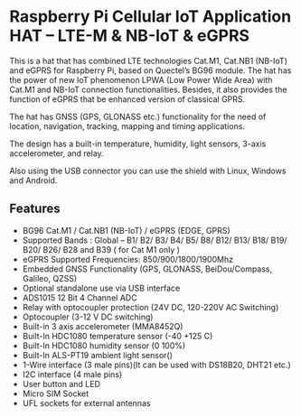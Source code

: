 <!--
---
name: Cellular IoT Application HAT – LTE-M & NB-IoT & eGPRS
class: board
type: com
formfactor: HAT
manufacturer: Sixfab
description: Connect from anywhere to the internet on a Raspberry Pi
github: https://github.com/sixfab/Sixfab_RPi_CellularIoT_Library
url: https://sixfab.com/product/raspberry-pi-cellular-iot-application-hat/
buy: https://sixfab.com/product/raspberry-pi-cellular-iot-application-hat/
image: 'sixfab-cellular-iot-application-hat.png'
pincount: 40
eeprom: no
power:
  '2':
ground:
  '6':
  '9':
  '14':
  '20':
  '25':
  '30':
  '34':
  '39':
pin:
  '3':
    mode: i2c
  '5':
    mode: i2c
  '7':
    name: 1wire
  '8':
    mode: uart
  '10':
    mode: uart
  '11':
    mode: output
    name: Relay
  '12':
    mode: output
    name: Opto#2
  '13':
    mode: output
    name: User Led
  '18':
    mode: input
    name: User Button
  '19':
    mode: output
    name: Opto#1
  '23':
    mode: output
    name: PowerKey
  '31':
    mode: input
    name: Ap Ready
  '33':
    mode: input
    name: RI
  '37':
    mode: output
    name: Enable
  '38':
    mode: input
    name: Status
-->
# Raspberry Pi Cellular IoT Application HAT – LTE-M & NB-IoT & eGPRS

This is a hat that has combined LTE technologies Cat.M1, Cat.NB1 (NB-IoT) and eGPRS for Raspberry Pi, based on Quectel’s BG96 module. The hat has the power of new IoT phenomenon LPWA (Low Power Wide Area) with Cat.M1 and NB-IoT connection functionalities. Besides, it also provides the function of eGPRS that be enhanced version of classical GPRS.

The hat has GNSS (GPS, GLONASS etc.) functionality for the need of location, navigation, tracking, mapping and timing applications.

The design has a built-in temperature, humidity, light sensors, 3-axis accelerometer, and relay.

Also using the USB connector you can use the shield with Linux, Windows and Android.

## Features

- BG96 Cat.M1 / Cat.NB1 (NB-IoT) / eGPRS (EDGE, GPRS)
- Supported Bands : Global – B1/ B2/ B3/ B4/ B5/ B8/ B12/ B13/ B18/ B19/ B20/ B26/ B28 and B39 ( for Cat M1 only )
- eGPRS Supported Frequencies: 850/900/1800/1900Mhz
- Embedded GNSS Functionality (GPS, GLONASS, BeiDou/Compass, Galileo, QZSS)
- Optional standalone use via USB interface
- ADS1015 12 Bit 4 Channel ADC
- Relay with optocoupler protection (24V DC, 120-220V AC Switching)
- Optocoupler (3-12 V DC switching)
- Built-in 3 axis accelerometer (MMA8452Q)
- Built-In HDC1080 temperature sensor (-40 +125 C)
- Built-In HDC1080 humidity sensor (0 100%)
- Built-In ALS-PT19 ambient light sensor()
- 1-Wire interface (3 male pins)(It can be used with DS18B20, DHT21 etc.)
- I2C interface (4 male pins)
- User button and LED
- Micro SIM Socket
- UFL sockets for external antennas
